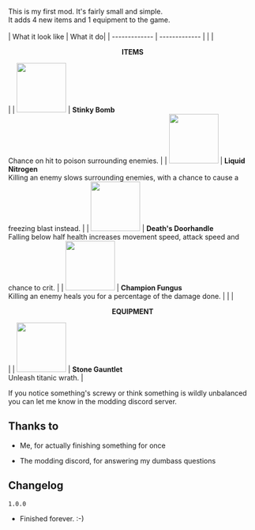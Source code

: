 This is my first mod. It's fairly small and simple.  
It adds 4 new items and 1 equipment to the game.
<br>
<br>
| What it look like  | What it do|
| ------------- | ------------- |
| | <p align="center">**ITEMS**</p> |
| <img src="https://cdn.discordapp.com/attachments/590962267122827269/1047627863492403240/StinkyBombIcon_sm.png" width=100> | **Stinky Bomb**<br>Chance on hit to poison surrounding enemies. |
| <img src="https://cdn.discordapp.com/attachments/590962267122827269/1047627863148462192/NitrogenIcon_sm.png" width=100> | **Liquid Nitrogen**<br>Killing an enemy slows surrounding enemies, with a chance to cause a freezing blast instead. |
| <img src="https://cdn.discordapp.com/attachments/590962267122827269/1047627862787772556/DoorhandleIcon_sm.png" width=100> | **Death's Doorhandle**<br>Falling below half health increases movement speed, attack speed and chance to crit. |
| <img src="https://cdn.discordapp.com/attachments/590962267122827269/1047627862468993034/ChungusIcon_sm.png" width=100> | **Champion Fungus**<br>Killing an enemy heals you for a percentage of the damage done. |
| | <p align="center">**EQUIPMENT**</p> |
| <img src="https://cdn.discordapp.com/attachments/590962267122827269/1047627864213815378/StoneGauntletIcon_sm.png" width=100> | **Stone Gauntlet**<br>Unleash titanic wrath. |

If you notice something's screwy or think something is wildly unbalanced you can let me know in the modding discord server.


## Thanks to

- Me, for actually finishing something for once

- The modding discord, for answering my dumbass questions

## Changelog

`1.0.0`

- Finished forever. :-)
